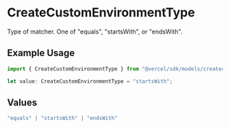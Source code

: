 # CreateCustomEnvironmentType

Type of matcher. One of \"equals\", \"startsWith\", or \"endsWith\".

## Example Usage

```typescript
import { CreateCustomEnvironmentType } from "@vercel/sdk/models/createcustomenvironmentop.js";

let value: CreateCustomEnvironmentType = "startsWith";
```

## Values

```typescript
"equals" | "startsWith" | "endsWith"
```